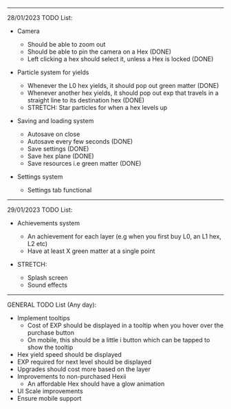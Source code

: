 ----

28/01/2023 TODO List:

- Camera
	* Should be able to zoom out 
	* Should be able to pin the camera on a Hex (DONE)
	* Left clicking a hex should select it, unless a Hex is locked (DONE)

- Particle system for yields
	* Whenever the L0 hex yields, it should pop out green matter (DONE)
	* Whenever another hex yields, it should pop out exp that travels in a straight line to its destination hex (DONE)
	- STRETCH: Star particles for when a hex levels up

- Saving and loading system
	* Autosave on close
	* Autosave every few seconds (DONE)
	* Save settings (DONE)
	* Save hex plane (DONE)
	* Save resources i.e green matter (DONE)

- Settings system
	* Settings tab functional

----

29/01/2023 TODO List:



- Achievements system
	* An achievement for each layer (e.g when you first buy L0, an L1 hex, L2 etc)
	* Have at least X green matter at a single point

- STRETCH:
	* Splash screen
	* Sound effects

----

GENERAL TODO List (Any day):

- Implement tooltips
    * Cost of EXP should be displayed in a tooltip when you hover over the purchase button
	* On mobile, this should be a little i button which can be tapped to show the tooltip
- Hex yield speed should be displayed 
- EXP required for next level should be displayed 
- Upgrades should cost more based on the layer
- Improvements to non-purchased Hexii
	* An affordable Hex should have a glow animation
- UI Scale improvements
- Ensure mobile support